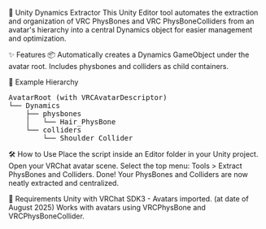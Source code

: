 🧩 Unity Dynamics Extractor
This Unity Editor tool automates the extraction and organization of VRC PhysBones and VRC PhysBoneColliders from an avatar's hierarchy into a central Dynamics object for easier management and optimization.

✨ Features
📦 Automatically creates a Dynamics GameObject under the avatar root.
Includes physbones and colliders as child containers.

📂 Example Hierarchy
<pre>
AvatarRoot (with VRCAvatarDescriptor)
└── Dynamics
    ├── physbones
    │   └── Hair_PhysBone
    └── colliders
        └── Shoulder_Collider
</pre>
        
🛠 How to Use
Place the script inside an Editor folder in your Unity project.
Open your VRChat avatar scene.
Select the top menu: Tools > Extract PhysBones and Colliders.
Done! Your PhysBones and Colliders are now neatly extracted and centralized.

🧩 Requirements
Unity with VRChat SDK3 - Avatars imported. (at date of August 2025)
Works with avatars using VRCPhysBone and VRCPhysBoneCollider.
